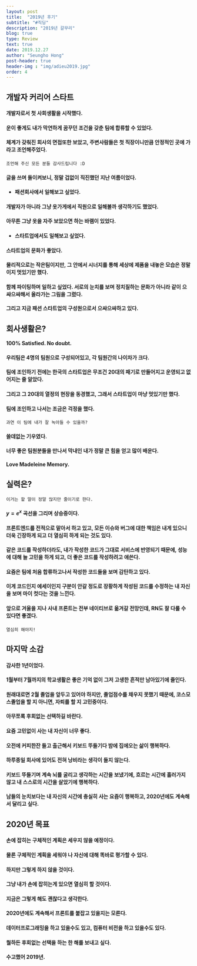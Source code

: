 ```yaml
---
layout: post
title:  "2019년 후기"
subtitle: "#직딩"
description: "2019년 갈무리"
blog: true
type: Review
text: true
date: 2019.12.27
author: "Seungho Hong"
post-header: true
header-img : "img/adieu2019.jpg"
order: 4
---
```



## 개발자 커리어 스타트
#### 개발자로서 첫 사회생활을 시작했다.
#### 운이 좋게도 내가 막연하게 꿈꾸던 조건을 갖춘 팀에 합류할 수 있었다.
#### 체계가 갖춰진 회사의 면접또한 보았고, 주변사람들은 첫 직장이니만큼 안정적인 곳에 가라고 조언해주었다. 
`조언해 주신 모든 분들 감사드립니다 :D`

#### 글을 쓰며 돌이켜보니, 정말 겁없이 직진했던 지난 여름이었다.

 - #### 패션회사에서 일해보고 싶었다.
#### 개발자가 아니라 그냥 옷가게에서 직원으로 일해볼까 생각하기도 했었다.
#### 아무튼 그냥 옷을 자주 보았으면 하는 바램이 있었다.

- #### 스타트업에서도 일해보고 싶었다.
#### 스타트업의 문화가 좋았다.
#### 물리적으로는 작은팀이지만, 그 안에서 시너지를 통해 세상에 제품을 내놓은 모습은 정말이지 멋있기만 했다.
#### 함께 파이팅하며 일하고 싶었다. 서로의 눈치를 보며 정치질하는 문화가 아니라 같이 으쌰으쌰해서 올라가는 그림을 그렸다.

**그리고 지금 패션 스타트업의 구성원으로서 으쌰으쌰하고 있다.**



## 회사생활은?

**100% Satisfied. No doubt.**

#### 우리팀은 4명의 팀원으로 구성되어있고, 각 팀원간의 나이차가 크다.
#### 팀에 조인하기 전에는 한국의 스타트업은 무조건 20대의 패기로 만들어지고 운영되고 없어지는 줄 알았다.
#### 그리고 그 20대의 열정의 현장을 동경했고, 그래서 스타트업이 마냥 멋있기만 했다.

#### 팀에 조인하고 나서는 조금은 걱정을 했다. 

`과연 이 팀에 내가 잘 녹아들 수 있을까?`

#### 쓸데없는 기우였다.
#### 너무 좋은 팀원분들을 만나서 막내인 내가 정말 큰 힘을 얻고 많이 배운다.
**Love Madeleine Memory.**


## 실력은?

`이거는 할 말이 정말 많지만 줄이기로 한다.`

#### $y=e^x$  곡선을 그리며 상승중이다.

#### 프론트엔드를 전적으로 맡아서 하고 있고, 모든 이슈와 버그에 대한 책임은 내게 있으니 더욱 긴장하게 되고 더 열심히 하게 되는 것도 있다.

#### 같은 코드를 작성하더라도, 내가 작성한 코드가 그대로 서비스에 반영되기 때문에, 성능에 대해 늘 고민을 하게 되고, 더 좋은 코드를 작성하려고 애쓴다.

#### 요즘은 팀에 처음 합류하고나서 작성한 코드들을 보며 감탄하고 있다.
#### 이게 코드인지 에세이인지 구분이 안갈 정도로 장황하게 작성된 코드를 수정하는 내 자신을 보며 마이 컷다는 것을 느낀다.

#### 앞으로 겨울을 지나 사내 프론트는 전부 네이티브로 옮겨갈 전망인데, RN도 잘 다룰 수 있다면 좋겠다.
`열심히 해야지!`


## 마지막 소감

#### 감사한 1년이었다.

#### 1월부터 7월까지의 학교생활은 좋은 기억 없이 그저 고생한 흔적만 남아있기에 줄인다.
#### 원래대로면 2월 졸업을 앞두고 있어야 하지만, 졸업점수를 채우지 못했기 때문에, 코스모스졸업을 할 지 아니면, 자퇴를 할 지 고민중이다.
#### 아무쪼록 후회없는 선택하길 바란다.

#### 요즘 고민없이 사는 내 자신이 너무 좋다.
#### 오전에 커피한잔 들고 출근해서 키보드 뚜들기다 밤에 집에오는 삶이 행복하다.
#### 하루종일 회사에 있어도 전혀 낭비라는 생각이 들지 않는다.
#### 키보드 뚜들기며 계속 뇌를 굴리고 생각하는 시간을 보냈기에, 흐르는 시간에 흘러가지 않고 내 스스로의 시간을 살았기에 행복하다.

#### 남들의 눈치보다는 내 자신의 시간에 충실히 사는 요즘이 행복하고, 2020년에도 계속해서 달리고 싶다.

## 2020년 목표

#### 손에 잡히는 구체적인 계획은 세우지 않을 예정이다.
#### 물론 구체적인 계획을 세워야 나 자신에 대해 똑바로 평가할 수 있다.

#### 하지만 그렇게 하지 않을 것이다.
#### 그냥 내가 손에 잡히는게 있으면 열심히 할 것이다.
#### 지금은 그렇게 해도 괜찮다고 생각한다.

#### 2020년에도 계속해서 프론트를 붙잡고 있을지는 모른다.
#### 데이터프로그래밍을 하고 있을수도 있고, 컴퓨터 비전을 하고 있을수도 있다.

#### 뭘하든 후회없는 선택을 하는 한 해를 보내고 싶다.

#### 수고했어 2019년.